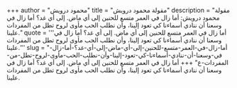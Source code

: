 +++
author = "محمود درويش"
title = "مقولة محمود درويش"
description = "مقولة محمود درويش: أما زال في العمر متسع للحنين إلى أي ماض. إلى أي غد؟ أما زال في وسعنا أن ننادي أسماءنا كي تعود إلينا، وأن نطلب الحب مأوى لروح تطل من المفردات علينا."
quote = '''أما زال في العمر متسع للحنين إلى أي ماض. إلى أي غد؟ أما زال في وسعنا أن ننادي أسماءنا كي تعود إلينا، وأن نطلب الحب مأوى لروح تطل من المفردات علينا.'''
slug = "أما-زال-في-العمر-متسع-للحنين-إلى-أي-ماض-إلى-أي-غد؟-أما-زال-في-وسعنا-أن-ننادي-أسماءنا-كي-تعود-إلينا-وأن-نطلب-الحب-مأوى-لروح-تطل-من-المفردات-ع"
+++
أما زال في العمر متسع للحنين إلى أي ماض. إلى أي غد؟ أما زال في وسعنا أن ننادي أسماءنا كي تعود إلينا، وأن نطلب الحب مأوى لروح تطل من المفردات علينا.
